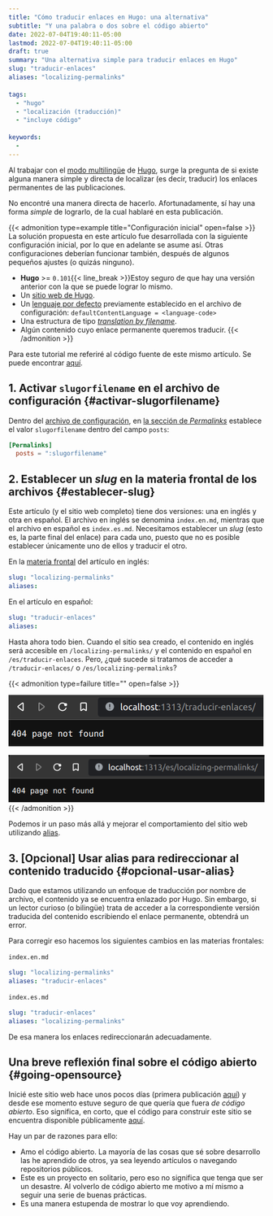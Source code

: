 ```yaml
---
title: "Cómo traducir enlaces en Hugo: una alternativa"
subtitle: "Y una palabra o dos sobre el código abierto"
date: 2022-07-04T19:40:11-05:00
lastmod: 2022-07-04T19:40:11-05:00
draft: true
summary: "Una alternativa simple para traducir enlaces en Hugo"
slug: "traducir-enlaces"
aliases: "localizing-permalinks"

tags:
  - "hugo"
  - "localización (traducción)"
  - "incluye código"

keywords:
  -
---
```

Al trabajar con el [modo multilingüe](https://gohugo.io/content-management/multilingual/) de [Hugo](https://gohugo.io/), surge la pregunta de si existe alguna manera simple y directa de localizar (es decir, traducir) los enlaces permanentes de las publicaciones.

No encontré una manera directa de hacerlo. Afortunadamente, sí hay una forma _simple_ de lograrlo, de la cual hablaré en esta publicación.

{{< admonition type=example title="Configuración inicial" open=false >}}
La solución propuesta en este artículo fue desarrollada con la siguiente configuración inicial, por lo que en adelante se asume así. Otras configuraciones deberían funcionar también, después de algunos pequeños ajustes (o quizás ninguno).

* **Hugo** >= `0.101`{{< line_break >}}Estoy seguro de que hay una versión anterior con la que se puede lograr lo mismo.
* Un [sitio web de Hugo](https://gohugo.io/commands/hugo_new_site/).
* Un [lenguaje por defecto](https://gohugo.io/content-management/multilingual/#configure-languages) previamente establecido en el archivo de configuración: ```defaultContentLanguage = <language-code>```
* Una estructura de tipo [_translation by filename_](https://gohugo.io/content-management/multilingual/#translation-by-filename).
* Algún contenido cuyo enlace permanente queremos traducir.
{{< /admonition >}}

Para este tutorial me referiré al código fuente de este mismo artículo. Se puede encontrar [aquí](https://github.com/Quiroptero/source.omiranda.dev/tree/main/content/posts/2022/07/localizing-permalinks-in-hugo).

## 1. Activar `slugorfilename` en el archivo de configuración {#activar-slugorfilename}

Dentro del [archivo de configuración](https://gohugo.io/getting-started/configuration/#configuration-file), en [la sección de _Permalinks_](https://gohugo.io/content-management/urls/#permalinks-configuration-example) establece el valor `slugorfilename` dentro del campo `posts`:

```TOML
[Permalinks]
  posts = ":slugorfilename"
```

## 2. Establecer un _slug_ en la materia frontal de los archivos {#establecer-slug}

Este artículo (y el sitio web completo) tiene dos versiones: una en inglés y otra en español. El archivo en inglés se denomina `index.en.md`, mientras que el archivo en español es `index.es.md`. Necesitamos establecer un _slug_ (esto es, la parte final del enlace) para cada uno, puesto que no es posible establecer únicamente uno de ellos y traducir el otro.

En la [materia frontal](https://gohugo.io/content-management/front-matter/) del artículo en inglés:
```YAML
slug: "localizing-permalinks"
aliases:
```

En el artículo en español:
```YAML
slug: "traducir-enlaces"
aliases:
```

Hasta ahora todo bien. Cuando el sitio sea creado, el contenido en inglés será accesible en `/localizing-permalinks/` y el contenido en español en `/es/traducir-enlaces`. Pero, ¿qué sucede si tratamos de acceder a `/traducir-enlaces/` o `/es/localizing-permalinks`?

{{< admonition type=failure title="" open=false >}}

![Error 404 al solicitar el artículo en español desde el sitio web en inglés](failure_slug_en.png "El omnipresente Error 404")

![Error 404 al solicitar el artículo en inglés desde el sitio web en español](failure_slug_es.png "")
{{< /admonition >}}

Podemos ir un paso más allá y mejorar el comportamiento del sitio web utilizando [alias](https://gohugo.io/content-management/urls/#aliases).

## 3. [Opcional] Usar alias para redireccionar al contenido traducido {#opcional-usar-alias}

Dado que estamos utilizando un enfoque de traducción por nombre de archivo, el contenido ya se encuentra enlazado por Hugo. Sin embargo, si un lector curioso (o bilingüe) trata de acceder a la correspondiente versión traducida del contenido escribiendo el enlace permanente, obtendrá un error.

Para corregir eso hacemos los siguientes cambios en las materias frontales:

`index.en.md`
```YAML
slug: "localizing-permalinks"
aliases: "traducir-enlaces"
```

`index.es.md`
```YAML
slug: "traducir-enlaces"
aliases: "localizing-permalinks"
```

De esa manera los enlaces redireccionarán adecuadamente.

## Una breve reflexión final sobre el código abierto {#going-opensource}

Inicié este sitio web hace unos pocos días (primera publicación [aquí](https://omiranda.dev/es/hola-mundo/)) y desde ese momento estuve seguro de que quería que fuera _de código abierto_. Eso significa, en corto, que el código para construir este sitio se encuentra disponible públicamente [aquí](https://github.com/Quiroptero/source.omiranda.dev).

Hay un par de razones para ello:
* Amo el código abierto. La mayoría de las cosas que sé sobre desarrollo las he aprendido de otros, ya sea leyendo artículos o navegando repositorios públicos.
* Este es un proyecto en solitario, pero eso no significa que tenga que ser un desastre. Al volverlo de código abierto me motivo a mí mismo a seguir una serie de buenas prácticas.
* Es una manera estupenda de mostrar lo que voy aprendiendo.
